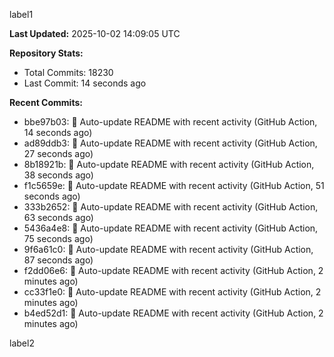 
label1 
<!-- ACTIVITY_START -->
**Last Updated:** 2025-10-02 14:09:05 UTC

**Repository Stats:**
- Total Commits: 18230
- Last Commit: 14 seconds ago

**Recent Commits:**
- bbe97b03: 🤖 Auto-update README with recent activity (GitHub Action, 14 seconds ago)
- ad89ddb3: 🤖 Auto-update README with recent activity (GitHub Action, 27 seconds ago)
- 8b18921b: 🤖 Auto-update README with recent activity (GitHub Action, 38 seconds ago)
- f1c5659e: 🤖 Auto-update README with recent activity (GitHub Action, 51 seconds ago)
- 333b2652: 🤖 Auto-update README with recent activity (GitHub Action, 63 seconds ago)
- 5436a4e8: 🤖 Auto-update README with recent activity (GitHub Action, 75 seconds ago)
- 9f6a61c0: 🤖 Auto-update README with recent activity (GitHub Action, 87 seconds ago)
- f2dd06e6: 🤖 Auto-update README with recent activity (GitHub Action, 2 minutes ago)
- cc33f1e0: 🤖 Auto-update README with recent activity (GitHub Action, 2 minutes ago)
- b4ed52d1: 🤖 Auto-update README with recent activity (GitHub Action, 2 minutes ago)
<!-- ACTIVITY_END -->

label2
